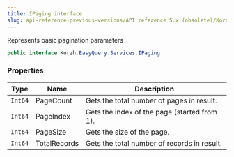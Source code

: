 ```yaml
---
title: IPaging interface
slug: api-reference-previous-versions/API reference 5.x (obsolete)/Korzh.EasyQuery.Services namespace/ipaging-interface
---
```



Represents basic pagination parameters
```csharp
public interface Korzh.EasyQuery.Services.IPaging

```

### Properties

| Type | Name | Description | 
| --- | --- | --- | 
| `Int64` | PageCount | Gets the total number of pages in result. | 
| `Int64` | PageIndex | Gets the index of the page (started from 1). | 
| `Int64` | PageSize | Gets the size of the page. | 
| `Int64` | TotalRecords | Gets the total number of records in result. |